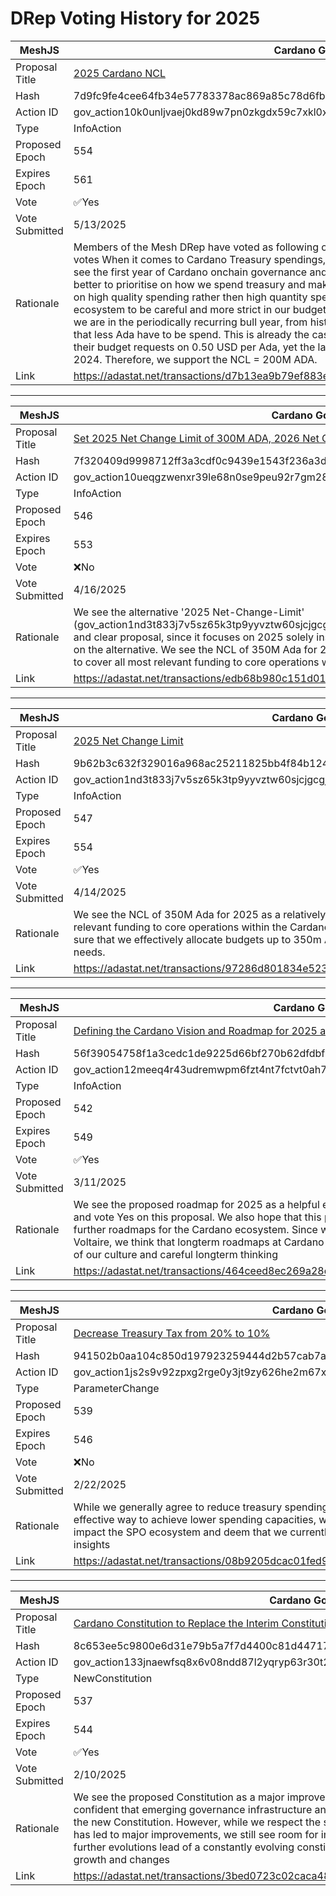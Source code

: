 # DRep Voting History for 2025

| MeshJS      | Cardano Governance Actions |
| -------------- | ------------------------------------------------------- |
| Proposal Title | [2025 Cardano NCL](https://adastat.net/governances/7d9fc9fe4cee64fb34e57783378ac869a85c78d6fbcd4078ed131ab6fa3c7db600) |
| Hash           | 7d9fc9fe4cee64fb34e57783378ac869a85c78d6fbcd4078ed131ab6fa3c7db600 |
| Action ID      | gov_action10k0unljvaej0kd89w7pn0zkgdx59c7xkl0x5q78dzvdtd73u0kmqq5xl5y5 |
| Type           | InfoAction |
| Proposed Epoch | 554 |
| Expires Epoch  | 561 |
| Vote           | ✅Yes |
| Vote Submitted | 5/13/2025 |
| Rationale       | Members of the Mesh DRep have voted as following on the 2025 Cardano NCL Yes: 4 votes No: 0 votes Abstain: 3 votes When it comes to Cardano Treasury spendings, with Mesh we are surely more on the conservative side. We see the first year of Cardano onchain governance and its treasury spendings as a crucial year in which we'd do better to prioritise on how we spend treasury and making sure that spendings are effective and efficient, focusing on high quality spending rather then high quantity spending. Having a smaller NCL sends a clear message to the ecosystem to be careful and more strict in our budget allocations in 2025. Also worth to keep in mind that in 2025, we are in the periodically recurring bull year, from historical data we can expect a increase of Ada price, meaning that less Ada have to be spend. This is already the case since we see many budget proposals currently calculating their budget requests on 0.50 USD per Ada, yet the last time Ada was globally traded at 0.50 USD/Ada was in late 2024. Therefore, we support the NCL = 200M ADA. |
|Link|https://adastat.net/transactions/d7b13ea9b79ef883ea74210583d1a0333e32953e988bbbfc182cbfa69d05e1de |


---

| MeshJS      | Cardano Governance Actions |
| -------------- | ------------------------------------------------------- |
| Proposal Title | [Set 2025 Net Change Limit of 300M ADA, 2026 Net Change Limit of 250M ADA](https://adastat.net/governances/7f320409d9998712ff3a3cdf0c9439e1543f236a3d746766f78f1fdbe1e06bf800) |
| Hash           | 7f320409d9998712ff3a3cdf0c9439e1543f236a3d746766f78f1fdbe1e06bf800 |
| Action ID      | gov_action10ueqgzwenxr39le68n0se9peu92r7gm2846xwehh3u0ahc0qd0uqqyljxu5 |
| Type           | InfoAction |
| Proposed Epoch | 546 |
| Expires Epoch  | 553 |
| Vote           | ❌No |
| Vote Submitted | 4/16/2025 |
| Rationale       | We see the alternative '2025 Net-Change-Limit' (gov_action1nd3t833j7v5sz65k3tp9yyvztw60sjcjgcgjr37682s3m7frwrusqmd2k80) proposal as a more robust and clear proposal, since it focuses on 2025 solely instead of 2025+2026, we vote NO on this proposal and YES on the alternative. We see the NCL of 350M Ada for 2025 as a relatively high, yet acceptable metric which is likely to cover all most relevant funding to core operations within the Cardano Ecosystem |
|Link|https://adastat.net/transactions/edb68b980c151d01db1db054af4f176c2af9bdbedfa977aed08e1354fd717120 |


---

| MeshJS      | Cardano Governance Actions |
| -------------- | ------------------------------------------------------- |
| Proposal Title | [2025 Net Change Limit](https://adastat.net/governances/9b62b3c632f329016a968ac25211825bb4f84b12461121c7da3aa11df92370f900) |
| Hash           | 9b62b3c632f329016a968ac25211825bb4f84b12461121c7da3aa11df92370f900 |
| Action ID      | gov_action1nd3t833j7v5sz65k3tp9yyvztw60sjcjgcgjr37682s3m7frwrusqmd2k80 |
| Type           | InfoAction |
| Proposed Epoch | 547 |
| Expires Epoch  | 554 |
| Vote           | ✅Yes |
| Vote Submitted | 4/14/2025 |
| Rationale       | We see the NCL of 350M Ada for 2025 as a relatively high, yet acceptable metric which is likely to cover all most relevant funding to core operations within the Cardano Ecosystem. Good enough to agree with. Lets then make sure that we effectively allocate budgets up to 350m ADA in 2025 and not waste funds with projects no one needs. |
|Link|https://adastat.net/transactions/97286d801834e523e53c16ae2fc255f233ba8a1651eb0cf379e5d5f8ae22bd1f |


---

| MeshJS      | Cardano Governance Actions |
| -------------- | ------------------------------------------------------- |
| Proposal Title | [Defining the Cardano Vision and Roadmap for 2025 and beyond](https://adastat.net/governances/56f39054758f1a3cedc1de9225d66bf270b62dfdbfbc5399f1d6d43aceffc63600) |
| Hash           | 56f39054758f1a3cedc1de9225d66bf270b62dfdbfbc5399f1d6d43aceffc63600 |
| Action ID      | gov_action12meeq4r43udremwpm6fzt4nt7fctvt0ah7798x036m2r4nhlccmqqhmr9wx |
| Type           | InfoAction |
| Proposed Epoch | 542 |
| Expires Epoch  | 549 |
| Vote           | ✅Yes |
| Vote Submitted | 3/11/2025 |
| Rationale       | We see the proposed roadmap for 2025 as a helpful effort in building ecosystem wide alignment on top priorities, and vote Yes on this proposal. We also hope that this proposal will encourage other efforts which aim to propose further roadmaps for the Cardano ecosystem. Since we achieved the last of the initial Cardano Milestones with Voltaire, we think that longterm roadmaps at Cardano have proven their worth and value and are a existential part of our culture and careful longterm thinking |
|Link|https://adastat.net/transactions/464ceed8ec269a28d3fee305b1c0d397270b8193fbbb2557ab51c1b070f9171f |


---

| MeshJS      | Cardano Governance Actions |
| -------------- | ------------------------------------------------------- |
| Proposal Title | [Decrease Treasury Tax from 20% to 10%](https://adastat.net/governances/941502b0aa104c850d197923259444d2b57cab7af18b63143775465aaacc84f500) |
| Hash           | 941502b0aa104c850d197923259444d2b57cab7af18b63143775465aaacc84f500 |
| Action ID      | gov_action1js2s9v92zpxg2rge0y3jt9zy626he2m67x9kx9phw4r942kvsn6sqfym0d7 |
| Type           | ParameterChange |
| Proposed Epoch | 539 |
| Expires Epoch  | 546 |
| Vote           | ❌No |
| Vote Submitted | 2/22/2025 |
| Rationale       | While we generally agree to reduce treasury spending and think that reducing the allocation to the Treasury is a effective way to achieve lower spending capacities, we yet see that we lack research on how such changes will impact the SPO ecosystem and deem that we currently should not change treasury income before we have better insights |
|Link|https://adastat.net/transactions/08b9205dcac01fed95287f6dc82f744cf66792c1de9f65d318c1085d2bca5946 |


---

| MeshJS      | Cardano Governance Actions |
| -------------- | ------------------------------------------------------- |
| Proposal Title | [Cardano Constitution to Replace the Interim Constitution](https://adastat.net/governances/8c653ee5c9800e6d31e79b5a7f7d4400c81d44717ad4db633dc18d4c07e4a4fd00) |
| Hash           | 8c653ee5c9800e6d31e79b5a7f7d4400c81d44717ad4db633dc18d4c07e4a4fd00 |
| Action ID      | gov_action133jnaewfsq8x6v08ndd87l2yqryp63r30t2dkceacxx5cply5n7sqzlcyqf |
| Type           | NewConstitution |
| Proposed Epoch | 537 |
| Expires Epoch  | 544 |
| Vote           | ✅Yes |
| Vote Submitted | 2/10/2025 |
| Rationale       | We see the proposed Constitution as a major improvement to the currently active interim Constitution and feel confident that emerging governance infrastructure and capacities are in place and growing to build and act upon the new Constitution. However, while we respect the significant community engagement and involvement which has led to major improvements, we still see room for improvements at the proposed constitution and hope that further evolutions lead of a constantly evolving constitution which is able to reflect and support rapid ecosystem growth and changes |
|Link|https://adastat.net/transactions/3bed0723c02caca480d000ffa2ca4b4eec82cc8c02d5d8e5d3f9cac6e7bae1f1 |
